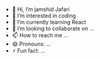 - 👋 Hi, I’m jamshid Jafari
- 👀 I’m interested in coding 
- 🌱 I’m currently learning React
- 💞️ I’m looking to collaborate on ...
- 📫 How to reach me ...
- 😄 Pronouns: ...
- ⚡ Fun fact: ...

<!---
jamjafari/jamjafari is a ✨ special ✨ repository because its `README.md` (this file) appears on your GitHub profile.
You can click the Preview link to take a look at your changes.
--->
